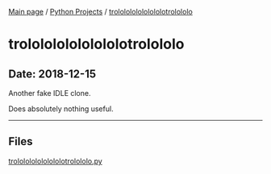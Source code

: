[Main page](/) / [Python Projects](/python) / [trololololololololotrolololo](/python/2018-12-15_trololololololololotrolololo)

# trololololololololotrolololo

## Date: 2018-12-15

Another fake IDLE clone.

Does absolutely nothing useful.

-----

## Files

[trololololololololotrolololo.py](trololololololololotrolololo.py)